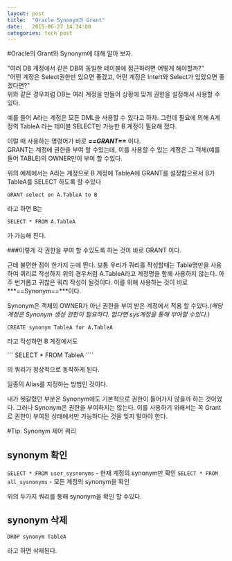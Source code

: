 ```yaml
---
layout: post
title:  "Oracle Synonym과 Grant"
date:   2015-06-27 14:34:00
categories: tech post
---
```

#Oracle의 Grant와 Synonym에 대해 알아 보자.


"여러 DB 계정에서 같은 DB의 동일한 테이블에 접근하려면 어떻게 해야할까?"</br>
"어떤 계정은 Select권한만 있으면 좋겠고, 어떤 계정은 Intert와 Select가 있었으면 좋겠다면?"<br>
위와 같은 경우처럼 DB는 여러 계정을 만들어 상황에 맞게 권한을 설정해서 사용할 수있다. 


예를 들어 A라는 계정은 모든 DML을 사용할 수 있다고 하자. 그런데 필요에 의해 A계정의 TableA 라는 테이블 SELECT만 가능한 B 계정이 필요해 졌다. 

이럴 때 사용하는 명령어가 바로 ***==GRANT==*** 이다.<br>
GRANT는 계정에 권한을 부여 할 수있는데, 이를 사용할 수 있는 계정은 그 객체(예를 들어 TABLE)의 OWNER만이 부여 할 수있다.<br>

위의 예제에서는 A라는 계정으로 B 계정에 TableA에 GRANT를 설정함으로서 B가 TableA를 SELECT 하도록 할 수있다

``` GRANT select on A.TableA to B ```

라고 하면 B는 

```
SELECT * FROM A.TableA
```
가 가능해 진다.

###이렇게 각 권한을 부여 할 수있도록 하는 것이 바로  GRANT 이다.

근데 불편한 점이 한가지 눈에 띈다. 보통 우리가 쿼리를 작성할때는 Table명만을 사용하여 쿼리르 작성하지 위의 경우처럼 A.TableA라고 계정명을 함께 사용하지 않는다. 아주 번거롭고 귀찮은 쿼리 작성이 될것이다. 이를 위해 사용하는 것이 바로 ***==Synonym==***이다.

Synonym은 객체의 OWNER가 아닌 권한을 부여 받은 계정에서 적용 할 수있다.*(해당 계정은 Synonym 생성 권한이 필요하다. 없다면 sys계정을 통해 부여할 수있다.)*

``` CREATE synonym TableA for A.TableA ```

라고 작성하면 B 계정에서도

``` SELECT * FROM TableA ````

의 쿼리가 정상적으로 동작하게 된다.

일종의 Alias를 지정하는 방법인 것이다.

내가 헷갈렸던 부분은 Synonym에도 기본적으로 권한이 들어가지 않을까 하는 것이었다. 그러나 Synonym은 권한을 부여하지는 않는다. 이를 사용하기 위해서는 꼭 Grant로 권한이 부여된 상태에서만 가능하다는 것을 잊지 말아야 한다.


#Tip. Synonym 제어 쿼리
## synonym 확인
``` SELECT * FROM user_sysnonyms ``` - 현재 계정의 synonym만 확인
``` SELECT * FROM all_sysnonyms ``` - 모든 계정의 synonym을 확인

위의 두가지 쿼리를 통해 synonym을 확인 할 수있다.

## synonym 삭제

``` DROP synonym TableA ```

라고 하면 삭제된다.


